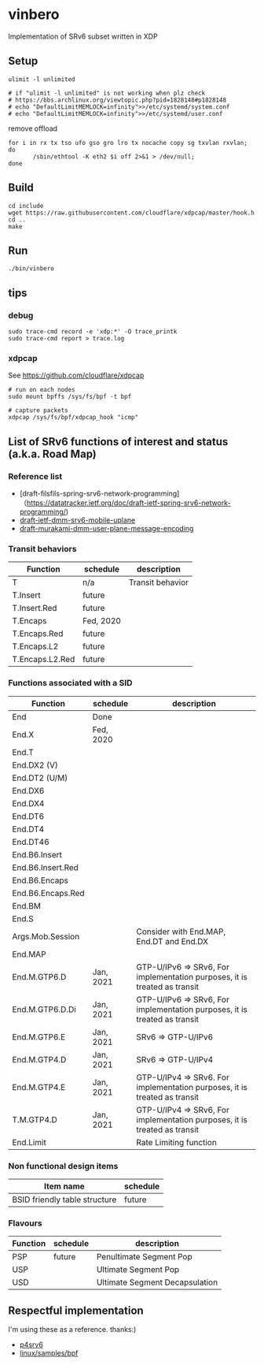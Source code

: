 # vinbero
Implementation of SRv6 subset written in XDP

## Setup
```
ulimit -l unlimited

# if "ulimit -l unlimited" is not working when plz check
# https://bbs.archlinux.org/viewtopic.php?pid=1828148#p1828148
# echo "DefaultLimitMEMLOCK=infinity">>/etc/systemd/system.conf
# echo "DefaultLimitMEMLOCK=infinity">>/etc/systemd/user.conf
```

remove offload
```
for i in rx tx tso ufo gso gro lro tx nocache copy sg txvlan rxvlan; do
       /sbin/ethtool -K eth2 $i off 2>&1 > /dev/null;
done
```

## Build
```
cd include
wget https://raw.githubusercontent.com/cloudflare/xdpcap/master/hook.h
cd ..
make
```

## Run
```
./bin/vinbero
```

## tips
### debug
```
sudo trace-cmd record -e 'xdp:*' -O trace_printk
sudo trace-cmd report > trace.log
```
### xdpcap

See https://github.com/cloudflare/xdpcap

```
# run on each nodes
sudo mount bpffs /sys/fs/bpf -t bpf

# capture packets
xdpcap /sys/fs/bpf/xdpcap_hook "icmp"
```

## List of SRv6 functions of interest and status (a.k.a. Road Map)

### Reference list
* [draft-filsfils-spring-srv6-network-programming]（https://datatracker.ietf.org/doc/draft-ietf-spring-srv6-network-programming/)
* [draft-ietf-dmm-srv6-mobile-uplane](https://datatracker.ietf.org/doc/draft-ietf-dmm-srv6-mobile-uplane/)
* [draft-murakami-dmm-user-plane-message-encoding](https://datatracker.ietf.org/doc/draft-murakami-dmm-user-plane-message-encoding)

### Transit behaviors

| Function | schedule | description |
|----------|----------|-------------|
| T | n/a | Transit behavior|
| T.Insert | future | |
| T.Insert.Red | future | |
| T.Encaps | Fed, 2020 | |
| T.Encaps.Red | future | |
| T.Encaps.L2 | future | |
| T.Encaps.L2.Red | future | |

### Functions associated with a SID

| Function | schedule | description |
|----------|----------|-------------|
| End | Done | |
| End.X | Fed, 2020 | |
| End.T | | |
| End.DX2 (V) | | |
| End.DT2 (U/M) | | |
| End.DX6 | | |
| End.DX4 | | |
| End.DT6 | | |
| End.DT4 | | |
| End.DT46 | | |
| End.B6.Insert | | |
| End.B6.Insert.Red | | |
| End.B6.Encaps | | |
| End.B6.Encaps.Red | | |
| End.BM | | |
| End.S | | |
| Args.Mob.Session | | Consider with End.MAP, End.DT and End.DX |
| End.MAP | | |
| End.M.GTP6.D | Jan, 2021 | GTP-U/IPv6 => SRv6, For implementation purposes, it is treated as transit　|
| End.M.GTP6.D.Di | Jan, 2021 | GTP-U/IPv6 => SRv6, For implementation purposes, it is treated as transit |
| End.M.GTP6.E | Jan, 2021 | SRv6 => GTP-U/IPv6 |
| End.M.GTP4.D | Jan, 2021 | SRv6 => GTP-U/IPv4 |
| End.M.GTP4.E | Jan, 2021 | GTP-U/IPv4 => SRv6. For implementation purposes, it is treated as transit |
| T.M.GTP4.D | Jan, 2021 | GTP-U/IPv4 => SRv6, For implementation purposes, it is treated as transit|
| End.Limit | | Rate Limiting function |

### Non functional design items

| Item name | schedule |
|-----------|----------|
| BSID friendly table structure | future |

### Flavours

| Function | schedule | description |
|----------|----------|-------------|
| PSP | future | Penultimate Segment Pop |
| USP | | Ultimate Segment Pop |
| USD | | Ultimate Segment Decapsulation |

## Respectful implementation
I'm using these as a reference. thanks:)
* [p4srv6](https://github.com/ebiken/p4srv6)
* [linux/samples/bpf](https://github.com/torvalds/linux/tree/master/samples/bpf)
